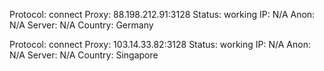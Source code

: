 Protocol: connect
Proxy: 88.198.212.91:3128
Status: working
IP: N/A
Anon: N/A
Server: N/A
Country: Germany

Protocol: connect
Proxy: 103.14.33.82:3128
Status: working
IP: N/A
Anon: N/A
Server: N/A
Country: Singapore


